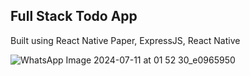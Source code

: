 ## Full Stack Todo App
Built using React Native Paper, ExpressJS, React Native


![WhatsApp Image 2024-07-11 at 01 52 30_e0965950](https://github.com/user-attachments/assets/ae0a9ccb-b1e3-4f72-bf27-a8f7da134d26)
